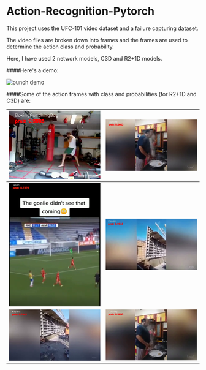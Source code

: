 # Action-Recognition-Pytorch
This project uses the UFC-101 video dataset and a failure capturing dataset.

The video files are broken down into frames and the frames are used to determine the action class and probability.

Here, I have used 2 network models, C3D and R2+1D models.

####Here's a demo:

![punch demo](https://user-images.githubusercontent.com/20069712/119776036-6ab9db80-be92-11eb-9db1-e80f9b136003.gif)

####Some of the action frames with class and probabilities (for R2+1D and C3D) are:

 | ![punch](https://github.com/delzadbamji/Action-Recognition-Pytorch/blob/main/show_action_label_punching.png) | ![R2 cooking](https://github.com/delzadbamji/Action-Recognition-Pytorch/blob/main/snapshot_cooking_R2.png) |
 | ----------------------------------------| ---------------------------------|
| ![sports](https://github.com/delzadbamji/Action-Recognition-Pytorch/blob/main/snapshot_sports.png)| ![sports](https://github.com/delzadbamji/Action-Recognition-Pytorch/blob/main/snapshot_repairs_R2.png)|
| ![sports](https://github.com/delzadbamji/Action-Recognition-Pytorch/blob/main/snapshot_repairs.png) | ![cooking](https://github.com/delzadbamji/Action-Recognition-Pytorch/blob/main/snapshot_cooking.png) |
